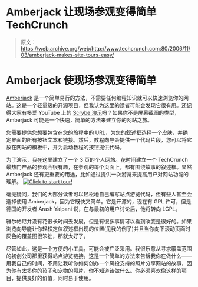 # Amberjack 让现场参观变得简单 TechCrunch

> 原文：<https://web.archive.org/web/http://www.techcrunch.com:80/2006/11/03/amberjack-makes-site-tours-easy/>

# Amberjack 使现场参观变得简单

 [](https://web.archive.org/web/20221006021704/http://www.amberjack.org/) [Amberjack](https://web.archive.org/web/20221006021704/http://amberjack.org/) 是一个简单易行的方法，不需要任何编程知识就可以快速浏览你的网站。这是一个轻量级的开源项目，但我认为这里的读者可能会发现它很有用。还记得大家有多爱 YouTube 上的 [Scrybe 演示](https://web.archive.org/web/20221006021704/https://beta.techcrunch.com/tag/scrybe)吗？如果你不是屏幕截图的类型，Amberjack 可能是一个快速，简单的方法来建立你的网站之旅。

您需要提供您想要包含在您的旅程中的 URL，为您的叙述框选择一个皮肤，并确定界面的所有按钮文本和链接。然后，教程向导会提供一个代码片段，您可以将它放在网站的模板中，并为启动教程的按钮提供代码。

为了演示，我在这里建立了一个 3 页的个人网站。花时间建立一个 TechCrunch 最热门产品的参观会很有趣，在参观的每个页面上，都有围绕故事的叙述框。显然 Amberjack 还有更重要的用途，比如通过提供一次游览来提高用户对网站功能的理解。 [![Click to start tour!](img/23c718ed0de688f201c7300624b93b34.png)](https://web.archive.org/web/20221006021704/http://marshallk.com/?tourId=Marshall1&skinId=Safari)

毫无疑问，我们的大部分读者可以轻松地自己编写站点游览代码，但有些人甚至会选择使用 Amberjack，因为它既快又简单。它是开源的，现在有 GPL 许可，但是德国的开发者 Arash Yalpani 说，在与最初的用户讨论后，他将转向 LGPL。

雅尔帕尼并没有花很长时间去发展，但是有很多事情可以看到改变是很好的。如果浏览向导能让你轻松定位叙述框出现的位置(见我的例子)并且当你向下滚动页面时灰色的覆盖图很笨拙，那就太好了。

尽管如此，这是一个方便的小工具，可能会被广泛采用。我很乐意从寻求覆盖范围的初创公司那里获得站点游览链接。这是一个简单的方法来告诉我你在做什么——用我自己的时间，不用让我听你如何创办一个风投支持的照片分享网站的故事，因为你有太多你的孩子和宠物的照片，你不知道该做什么。你必须喜欢像这样的项目，提供良好的价值，同时易于使用。
